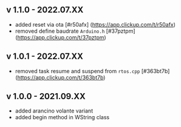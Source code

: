 
## v 1.1.0 - 2022.07.XX
* added reset via ota [#r50afx] (https://app.clickup.com/t/r50afx)
* removed define baudrate `Arduino.h` [#37pztpm] (https://app.clickup.com/t/37pztpm)

## v 1.0.1 - 2022.07.XX
* removed task resume and suspend from `rtos.cpp` [#363bt7b] (https://app.clickup.com/t/363bt7b)

## v 1.0.0 - 2021.09.XX

* added arancino volante variant
* added begin method in WString class
